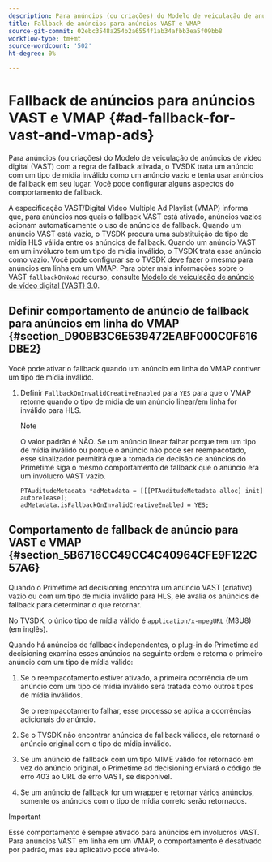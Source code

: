 ```yaml
---
description: Para anúncios (ou criações) do Modelo de veiculação de anúncios de vídeo digital (VAST) com a regra de fallback ativada, o TVSDK trata um anúncio com um tipo de mídia inválido como um anúncio vazio e tenta usar anúncios de fallback em seu lugar. Você pode configurar alguns aspectos do comportamento de fallback.
title: Fallback de anúncios para anúncios VAST e VMAP
source-git-commit: 02ebc3548a254b2a6554f1ab34afbb3ea5f09bb8
workflow-type: tm+mt
source-wordcount: '502'
ht-degree: 0%

---
```


# Fallback de anúncios para anúncios VAST e VMAP {#ad-fallback-for-vast-and-vmap-ads}

Para anúncios (ou criações) do Modelo de veiculação de anúncios de vídeo digital (VAST) com a regra de fallback ativada, o TVSDK trata um anúncio com um tipo de mídia inválido como um anúncio vazio e tenta usar anúncios de fallback em seu lugar. Você pode configurar alguns aspectos do comportamento de fallback.

A especificação VAST/Digital Video Multiple Ad Playlist (VMAP) informa que, para anúncios nos quais o fallback VAST está ativado, anúncios vazios acionam automaticamente o uso de anúncios de fallback. Quando um anúncio VAST está vazio, o TVSDK procura uma substituição de tipo de mídia HLS válida entre os anúncios de fallback. Quando um anúncio VAST em um invólucro tem um tipo de mídia inválido, o TVSDK trata esse anúncio como vazio. Você pode configurar se o TVSDK deve fazer o mesmo para anúncios em linha em um VMAP. Para obter mais informações sobre o VAST `fallbackOnNoAd` recurso, consulte [Modelo de veiculação de anúncio de vídeo digital (VAST) 3.0](https://www.iab.net/guidelines/508676/digitalvideo/vsuite/vast).

## Definir comportamento de anúncio de fallback para anúncios em linha do VMAP {#section_D90BB3C6E539472EABF000C0F616DBE2}

Você pode ativar o fallback quando um anúncio em linha do VMAP contiver um tipo de mídia inválido.

1. Definir `FallbackOnInvalidCreativeEnabled` para `YES` para que o VMAP retorne quando o tipo de mídia de um anúncio linear/em linha for inválido para HLS.

   >[!NOTE]
   >
   >O valor padrão é NÃO. Se um anúncio linear falhar porque tem um tipo de mídia inválido ou porque o anúncio não pode ser reempacotado, esse sinalizador permitirá que a tomada de decisão de anúncios do Primetime siga o mesmo comportamento de fallback que o anúncio era um invólucro VAST vazio.

   ```
   PTAuditudeMetadata *adMetadata = [[[PTAuditudeMetadata alloc] init] autorelease]; 
   adMetadata.isFallbackOnInvalidCreativeEnabled = YES;
   ```

## Comportamento de fallback de anúncio para VAST e VMAP {#section_5B6716CC49CC4C40964CFE9F122C57A6}

Quando o Primetime ad decisioning encontra um anúncio VAST (criativo) vazio ou com um tipo de mídia inválido para HLS, ele avalia os anúncios de fallback para determinar o que retornar.

No TVSDK, o único tipo de mídia válido é `application/x-mpegURL` (M3U8) (em inglês).

Quando há anúncios de fallback independentes, o plug-in do Primetime ad decisioning examina esses anúncios na seguinte ordem e retorna o primeiro anúncio com um tipo de mídia válido:

1. Se o reempacotamento estiver ativado, a primeira ocorrência de um anúncio com um tipo de mídia inválido será tratada como outros tipos de mídia inválidos.

   Se o reempacotamento falhar, esse processo se aplica a ocorrências adicionais do anúncio.
1. Se o TVSDK não encontrar anúncios de fallback válidos, ele retornará o anúncio original com o tipo de mídia inválido.
1. Se um anúncio de fallback com um tipo MIME válido for retornado em vez do anúncio original, o Primetime ad decisioning enviará o código de erro 403 ao URL de erro VAST, se disponível.
1. Se um anúncio de fallback for um wrapper e retornar vários anúncios, somente os anúncios com o tipo de mídia correto serão retornados.

>[!IMPORTANT]
>
>Esse comportamento é sempre ativado para anúncios em invólucros VAST. Para anúncios VAST em linha em um VMAP, o comportamento é desativado por padrão, mas seu aplicativo pode ativá-lo.
